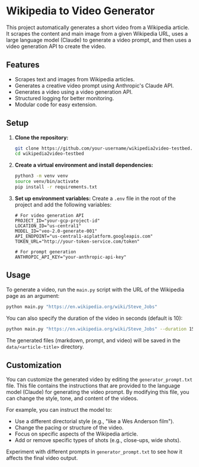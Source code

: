 # Wikipedia to Video Generator

This project automatically generates a short video from a Wikipedia article. It scrapes the content and main image from a given Wikipedia URL, uses a large language model (Claude) to generate a video prompt, and then uses a video generation API to create the video.

## Features

- Scrapes text and images from Wikipedia articles.
- Generates a creative video prompt using Anthropic's Claude API.
- Generates a video using a video generation API.
- Structured logging for better monitoring.
- Modular code for easy extension.

## Setup

1.  **Clone the repository:**
    ```bash
    git clone https://github.com/your-username/wikipedia2video-testbed.git
    cd wikipedia2video-testbed
    ```

2.  **Create a virtual environment and install dependencies:**
    ```bash
    python3 -m venv venv
    source venv/bin/activate
    pip install -r requirements.txt
    ```

3.  **Set up environment variables:**
    Create a `.env` file in the root of the project and add the following variables:

    ```
    # For video generation API
    PROJECT_ID="your-gcp-project-id"
    LOCATION_ID="us-central1"
    MODEL_ID="veo-2.0-generate-001"
    API_ENDPOINT="us-central1-aiplatform.googleapis.com"
    TOKEN_URL="http://your-token-service.com/token"

    # For prompt generation
    ANTHROPIC_API_KEY="your-anthropic-api-key"
    ```

## Usage

To generate a video, run the `main.py` script with the URL of the Wikipedia page as an argument:

```bash
python main.py "https://en.wikipedia.org/wiki/Steve_Jobs"
```

You can also specify the duration of the video in seconds (default is 10):

```bash
python main.py "https://en.wikipedia.org/wiki/Steve_Jobs" --duration 15
```

The generated files (markdown, prompt, and video) will be saved in the `data/<article-title>` directory.

## Customization

You can customize the generated video by editing the `generator_prompt.txt` file. This file contains the instructions that are provided to the language model (Claude) for generating the video prompt. By modifying this file, you can change the style, tone, and content of the videos.

For example, you can instruct the model to:
- Use a different directorial style (e.g., "like a Wes Anderson film").
- Change the pacing or structure of the video.
- Focus on specific aspects of the Wikipedia article.
- Add or remove specific types of shots (e.g., close-ups, wide shots).

Experiment with different prompts in `generator_prompt.txt` to see how it affects the final video output.
